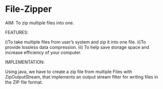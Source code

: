 # File-Zipper
AIM:
To zip multiple files into one.


FEATURES: 

i)To take multiple files from user’s system and zip it into one file.
ii)To provide lossless data compression.
iii) To help save storage space and increase efficiency of your computer. 

IMPLEMENTATION:

Using java, we have to create a zip file from multiple Files with ZipOutputStream, that implements an output stream filter for writing files in the ZIP file format.
